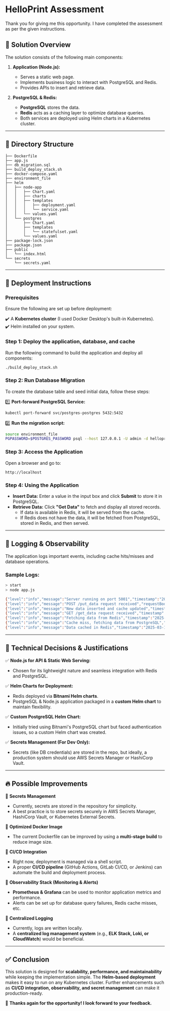 # HelloPrint Assessment  

Thank you for giving me this opportunity. I have completed the assessment as per the given instructions.  

## 🔹 Solution Overview  

The solution consists of the following main components:  

1. **Application (Node.js):**  
   - Serves a static web page.  
   - Implements business logic to interact with PostgreSQL and Redis.  
   - Provides APIs to insert and retrieve data.  

2. **PostgreSQL & Redis:**  
   - **PostgreSQL** stores the data.  
   - **Redis** acts as a caching layer to optimize database queries.  
   - Both services are deployed using Helm charts in a Kubernetes cluster.  

---

## 📂 Directory Structure  

```
├── Dockerfile
├── app.js
├── db_migration.sql
├── build_deploy_stack.sh
├── docker-compose.yaml
├── environment_file
├── helm
│   ├── node-app
│   │   ├── Chart.yaml
│   │   ├── charts
│   │   ├── templates
│   │   │   ├── deployment.yaml
│   │   │   └── service.yaml
│   │   └── values.yaml
│   └── postgres
│       ├── Chart.yaml
│       ├── templates
│       │   └── statefulset.yaml
│       └── values.yaml
├── package-lock.json
├── package.json
├── public
│   └── index.html
└── secrets
    └── secrets.yaml
```

---

## 🚀 Deployment Instructions  

### **Prerequisites**  
Ensure the following are set up before deployment:  

✔️ A **Kubernetes cluster** (I used Docker Desktop's built-in Kubernetes).  
✔️ Helm installed on your system.  

### **Step 1: Deploy the application, database, and cache**  
Run the following command to build the application and deploy all components:  

```bash
./build_deploy_stack.sh
```

### **Step 2: Run Database Migration**  
To create the database table and seed initial data, follow these steps:  

1️⃣ **Port-forward PostgreSQL Service:**  
```bash
kubectl port-forward svc/postgres-postgres 5432:5432
```

2️⃣ **Run the migration script:**  
```bash
source environment_file
PGPASSWORD=$POSTGRES_PASSWORD psql --host 127.0.0.1 -U admin -d helloprint -p 5432 -f db_migration.sql
```

### **Step 3: Access the Application**  
Open a browser and go to:  
```
http://localhost
```

### **Step 4: Using the Application**  
- **Insert Data:** Enter a value in the input box and click **Submit** to store it in PostgreSQL.  
- **Retrieve Data:** Click **"Get Data"** to fetch and display all stored records.  
  - If data is available in Redis, it will be served from the cache.  
  - If Redis does not have the data, it will be fetched from PostgreSQL, stored in Redis, and then served.  

---

## 📜 Logging & Observability  

The application logs important events, including cache hits/misses and database operations.  

### **Sample Logs:**  

```bash
> start
> node app.js

{"level":"info","message":"Server running on port 5001","timestamp":"2025-03-14T22:19:32.747Z"}
{"level":"info","message":"POST /put_data request received","requestBody":{"id":1741990780834,"name":"tejas"},"timestamp":"2025-03-14T22:19:40.853Z"}
{"level":"info","message":"New data inserted and cache updated","timestamp":"2025-03-14T22:19:40.872Z"}
{"level":"info","message":"GET /get_data request received","timestamp":"2025-03-14T22:19:44.241Z"}
{"level":"info","message":"Fetching data from Redis","timestamp":"2025-03-14T22:19:44.242Z"}
{"level":"info","message":"Cache miss, fetching data from PostgreSQL","timestamp":"2025-03-14T22:19:44.243Z"}
{"level":"info","message":"Data cached in Redis","timestamp":"2025-03-14T22:19:44.244Z"}
```

---

## 🔧 **Technical Decisions & Justifications**  

✅ **Node.js for API & Static Web Serving:**   
- Chosen for its lightweight nature and seamless integration with Redis and PostgreSQL.  

✅ **Helm Charts for Deployment:**  
- Redis deployed via **Bitnami Helm charts**.
- PostgreSQL & Node.js application packaged in a **custom Helm chart** to maintain flexibility.  

✅ **Custom PostgreSQL Helm Chart:**  
- Initially tried using Bitnami's PostgreSQL chart but faced authentication issues, so a custom Helm chart was created.  

✅ **Secrets Management (For Dev Only):**  
- Secrets (like DB credentials) are stored in the repo, but ideally, a production system should use AWS Secrets Manager or HashiCorp Vault.  

---

## 🔥 Possible Improvements  

🔹 **Secrets Management**  
- Currently, secrets are stored in the repository for simplicity.  
- A best practice is to store secrets securely in AWS Secrets Manager, HashiCorp Vault, or Kubernetes External Secrets.  

🔹 **Optimized Docker Image**  
- The current Dockerfile can be improved by using a **multi-stage build** to reduce image size.  

🔹 **CI/CD Integration**  
- Right now, deployment is managed via a shell script.  
- A proper **CI/CD pipeline** (GitHub Actions, GitLab CI/CD, or Jenkins) can automate the build and deployment process.  

🔹 **Observability Stack (Monitoring & Alerts)**  
- **Prometheus & Grafana** can be used to monitor application metrics and performance.  
- Alerts can be set up for database query failures, Redis cache misses, etc.  

🔹 **Centralized Logging**  
- Currently, logs are written locally.  
- A **centralized log management system** (e.g., **ELK Stack, Loki, or CloudWatch**) would be beneficial.  

---

## ✅ **Conclusion**  

This solution is designed for **scalability, performance, and maintainability** while keeping the implementation simple. The **Helm-based deployment** makes it easy to run on any Kubernetes cluster. Further enhancements such as **CI/CD integration, observability, and secret management** can make it production-ready.  

🚀 **Thanks again for the opportunity! I look forward to your feedback.**  
